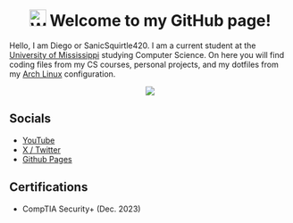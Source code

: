  <h1 align='center'>
    <img src='https://raw.githubusercontent.com/MartinHeinz/MartinHeinz/master/wave.gif' 
        alt='Waving hand animated gif' height='30px' width='30px'>
     Welcome to my GitHub page! 
 </h1>
 
Hello, I am Diego or SanicSquirtle420. I am a current student at the [University of Mississippi](https://cs.olemiss.edu) studying Computer Science.
On here you will find coding files from my CS courses, personal projects, and my dotfiles from my [Arch Linux](https://archlinux.org) configuration.

<div align="center">
 <img src="https://github-readme-stats.vercel.app/api/top-langs/?username=sanicsquirtle420&layout=compact&theme=dark">
</div>

## Socials
- [YouTube](https://youtube.com/SanicSquirtle420)
- [X / Twitter](https://x.com/SanicSquirtle42)
- [Github Pages](https://sanicsquirtle420.github.io/)

## Certifications
- CompTIA Security+ (Dec. 2023)
<!---
sanicsquirtle420/sanicsquirtle420 is a ✨ special ✨ repository because its `README.md` (this file) appears on your GitHub profile.
You can click the Preview link to take a look at your changes.
--->
